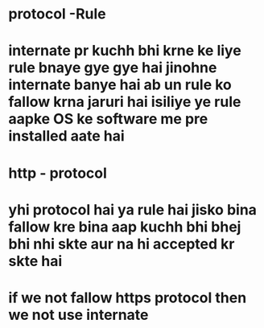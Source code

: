 # protocol -Rule
# internate pr kuchh bhi krne ke liye rule bnaye gye gye hai jinohne internate  banye hai ab un rule ko fallow krna jaruri hai isiliye ye rule aapke OS ke software me pre installed  aate hai



# http - protocol
# yhi protocol hai ya rule hai jisko bina fallow kre bina aap kuchh bhi bhej bhi nhi skte aur na hi accepted kr skte hai


# if we not fallow https protocol then we not use internate


